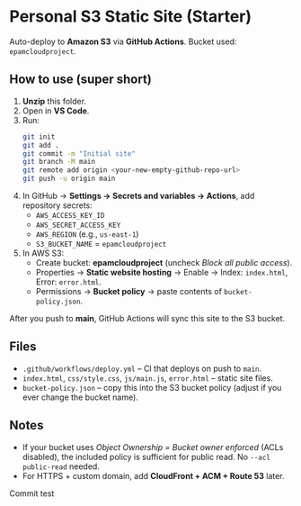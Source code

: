 # Personal S3 Static Site (Starter)

Auto-deploy to **Amazon S3** via **GitHub Actions**. Bucket used: `epamcloudproject`.

## How to use (super short)
1. **Unzip** this folder.
2. Open in **VS Code**.
3. Run:
   ```bash
   git init
   git add .
   git commit -m "Initial site"
   git branch -M main
   git remote add origin <your-new-empty-github-repo-url>
   git push -u origin main
   ```
4. In GitHub → **Settings → Secrets and variables → Actions**, add repository secrets:
   - `AWS_ACCESS_KEY_ID`
   - `AWS_SECRET_ACCESS_KEY`
   - `AWS_REGION` (e.g., `us-east-1`)
   - `S3_BUCKET_NAME` = `epamcloudproject`
5. In AWS S3:
   - Create bucket: **epamcloudproject** (uncheck *Block all public access*).
   - Properties → **Static website hosting** → Enable → Index: `index.html`, Error: `error.html`.
   - Permissions → **Bucket policy** → paste contents of `bucket-policy.json`.

After you push to **main**, GitHub Actions will sync this site to the S3 bucket.

## Files
- `.github/workflows/deploy.yml` – CI that deploys on push to `main`.
- `index.html`, `css/style.css`, `js/main.js`, `error.html` – static site files.
- `bucket-policy.json` – copy this into the S3 bucket policy (adjust if you ever change the bucket name).

## Notes
- If your bucket uses *Object Ownership = Bucket owner enforced* (ACLs disabled), the included policy is sufficient for public read. No `--acl public-read` needed.
- For HTTPS + custom domain, add **CloudFront + ACM + Route 53** later.

Commit test

